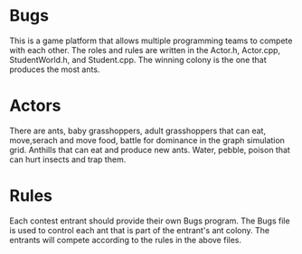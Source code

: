 # Bugs
This is a game platform that allows multiple programming teams to compete with each other. The roles and rules are written in the Actor.h, Actor.cpp, StudentWorld.h, and Student.cpp. The winning colony is the one that produces the most ants.
# Actors
There are ants, baby grasshoppers, adult grasshoppers that can eat, move,serach and move food, battle for dominance in the graph simulation grid. 
Anthills that can eat and produce new ants.
Water, pebble, poison that can hurt insects and trap them.
# Rules
Each contest entrant should provide their own Bugs program. The Bugs file is used to control each ant that is part of the entrant's ant colony. The entrants will compete according to the rules in the above files.
